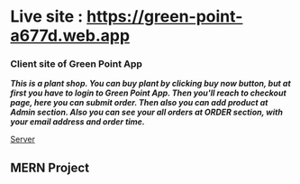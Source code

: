 # Live site : https://green-point-a677d.web.app 
### Client site of Green Point App

***This is a plant shop.
You can buy plant by clicking buy now button,
but at first you have to login to Green Point App.
Then you'll reach to checkout page, here you can submit order.
Then also you can add product at Admin section.
Also you can see your all orders at ORDER section, with your email address and order time.***

[Server](https://secure-brook-07656.herokuapp.com/)
## MERN Project

